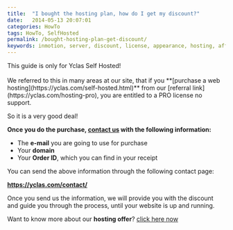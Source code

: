 ```yaml
---
title:  "I bought the hosting plan, how do I get my discount?"
date:   2014-05-13 20:07:01
categories: HowTo
tags: HowTo, SelfHosted
permalink: /bought-hosting-plan-get-discount/
keywords: inmotion, server, discount, license, appearance, hosting, affiliate
---
```

<div class="alert alert-warning">
<strong><i class="glyphicon glyphicon-warning-sign"></i> </strong> This guide is only for Yclas Self Hosted!
</div>


<br>
We referred to this in many areas at our site, that if you **[purchase a web hosting](https://yclas.com/self-hosted.html)** from our [referral link](https://yclas.com/hosting-pro), you are entitled to a PRO license no support.

So it is a very good deal! 

**Once you do the purchase, [contact us](https://yclas.com/contact/) with the following information:**

- The **e-mail** you are going to use for purchase 
- Your **domain** 
- Your **Order ID**, which you can find in your receipt 

You can send the above information through the following contact page: 

**<https://yclas.com/contact/>**

Once you send us the information, we will provide you with the discount and guide you through the process, until your website is up and running. 

Want to know more about our **hosting offer**? [click here now](https://yclas.com/self-hosted.html)

